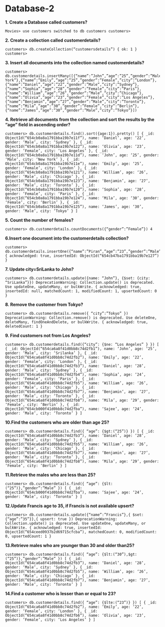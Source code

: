 # Database-2

**1. Create a Database called customers?**
```
Movies> use customers switched to db customers customers>
```

**2. Create a collection called customerdetails?**
```
customers> db.createCollection(“customersdetails”) { ok: 1 } customers>
```

**3. Insert all documents into the collection named customerdetails?**
```
customers> db.customerdetails.insertMany([{“name”:”John”,”age”:”25”,”gender”:”Male”,”city”:”New York”},{“name”:”Emily”,”age”:”25”,”gender”:”Female”,”city”:”London”},{“name”:”Daniel”,”age”:”22”,”gender”:”Male”,”city”:”Sydney”},{“name”:”Sophia”,”age”:”28”,”gender”:”Female”,”city”:”Paris”},{“name”:”William”,”age”:”26”,”gender”:”Male”,”city”:”Chicago”},{“name”:”Olivia”,”age”:”23”,”gender”:”Female”,”city”:”Los Angeles”},{“name”:”Benjamin”,”age”:”27”,”gender”:”Male”,”city”:”Toronto”},{“name”:”Mila”,”age”:”30”,”gender”:”Female”,”city”:”Berlin”},{“name”:”James”,”age”:”30”,”gender”:”Male”,”city”:”Tokyo”}]) 
```

**4. Retrieve all documents from the collection and sort the results by the “age” field in ascending order?**
```
customers> db.customerdetails.find().sort({age:1}).pretty() [ { _id: ObjectId(“654cb0a8a1791bba19b7e11f”), name: ‘Daniel’, age: ‘22’, gender: ‘Male’, city: ‘Sydney’ }, { _id: ObjectId(“654cb0a8a1791bba19b7e122”), name: ‘Olivia’, age: ‘23’, gender: ‘Female’, city: ‘Los Angeles’ }, { _id: ObjectId(“654cb0a8a1791bba19b7e11d”), name: ‘John’, age: ‘25’, gender: ‘Male’, city: ‘New York’ }, { _id: ObjectId(“654cb0a8a1791bba19b7e11e”), name: ‘Emily’, age: ‘25’, gender: ‘Female’, city: ‘London’ }, { _id: ObjectId(“654cb0a8a1791bba19b7e121”), name: ‘William’, age: ‘26’, gender: ‘Male’, city: ‘Chicago’ }, { _id: ObjectId(“654cb0a8a1791bba19b7e123”), name: ‘Benjamin’, age: ‘27’, gender: ‘Male’, city: ‘Toronto’ }, { _id: ObjectId(“654cb0a8a1791bba19b7e120”), name: ‘Sophia’, age: ‘28’, gender: ‘Female’, city: ‘Paris’ }, { _id: ObjectId(“654cb0a8a1791bba19b7e124”), name: ‘Mila’, age: ‘30’, gender: ‘Female’, city: ‘Berlin’ }, { _id: ObjectId(“654cb0a8a1791bba19b7e125”), name: ‘James’, age: ‘30’, gender: ‘Male’, city: ‘Tokyo’ } ]
```

**5. Count the number of females?**
```
customers> db.customerdetails.countDocuments({“gender”:”Female”}) 4
```

**6.Insert one document into the customerdetails collection?**
```
customers> db.customerdetails.insertOne({“name”:”Piran”,”age”:”23”,”gender”:”Male”,”city”:”Kopay”}) { acknowledged: true, insertedId: ObjectId(“654cb47ba1791bba19b7e127”) }
```

**7. Update city=SriLanka to John?**
```
customers> db.customerdetails.update({name: “John”}, {$set: {city: “SriLanka”}}) DeprecationWarning: Collection.update() is deprecated. Use updateOne, updateMany, or bulkWrite. { acknowledged: true, insertedId: null, matchedCount: 1, modifiedCount: 1, upsertedCount: 0 }
```

**8. Remove the customer from Tokyo?**
```
customers> db.customerdetails.remove({ “city”:”Tokyo” }) DeprecationWarning: Collection.remove() is deprecated. Use deleteOne, deleteMany, findOneAndDelete, or bulkWrite. { acknowledged: true, deletedCount: 1 }
```

**9. Find customers not from Los Angeles?**
```
customers> db.customerdetails.find({“city”: {$ne: “Los Angeles” } }) [ { _id: ObjectId(“654ca6a8f41d0bb8c74d2fb1”), name: ‘John’, age: ‘25’, gender: ‘Male’, city: ‘Srilanka’ }, { _id: ObjectId(“654ca6a8f41d0bb8c74d2fb2”), name: ‘Emily’, age: ‘22’, gender: ‘Female’, city: ‘London’ }, { _id: ObjectId(“654ca6a8f41d0bb8c74d2fb3”), name: ‘Daniel’, age: ‘28’, gender: ‘Male’, city: ‘Sydney’ }, { _id: ObjectId(“654ca6a8f41d0bb8c74d2fb4”), name: ‘Sophia’, age: ‘24’, gender: ‘Female’, city: ‘Paris’ }, { _id: ObjectId(“654ca6a8f41d0bb8c74d2fb5”), name: ‘William’, age: ‘26’, gender: ‘Male’, city: ‘Chicago’ }, { _id: ObjectId(“654ca6a8f41d0bb8c74d2fb7”), name: ‘Benjamin’, age: ‘27’, gender: ‘Male’, city: ‘Toronto’ }, { _id: ObjectId(“654ca6a8f41d0bb8c74d2fb8”), name: ‘Mila’, age: ‘29’, gender: ‘Female’, city: ‘Berlin’ }, { _id: ObjectId(“654cb000f41d0bb8c74d2fba”), name: ‘Sajee’, age: ‘24’, gender: ‘Male’, city: ‘Toronto’ } ]
```

**10.Find the customers who are older than age 25?**
```
customers> db.customerdetails.find({ “age”: {$gt:(“25”)} }) [ { _id: ObjectId(“654ca6a8f41d0bb8c74d2fb3”), name: ‘Daniel’, age: ‘28’, gender: ‘Male’, city: ‘Sydney’ }, { _id: ObjectId(“654ca6a8f41d0bb8c74d2fb5”), name: ‘William’, age: ‘26’, gender: ‘Male’, city: ‘Chicago’ }, { _id: ObjectId(“654ca6a8f41d0bb8c74d2fb7”), name: ‘Benjamin’, age: ‘27’, gender: ‘Male’, city: ‘Toronto’ }, { _id: ObjectId(“654ca6a8f41d0bb8c74d2fb8”), name: ‘Mila’, age: ‘29’, gender: ‘Female’, city: ‘Berlin’ } ]
```

**11.Retrieve the males who are less than 25?**
```
customers> db.customerdetails.find({ “age”: {$lt:(“25”)},”gender”:”Male” }) [ { _id: ObjectId(“654cb000f41d0bb8c74d2fba”), name: ‘Sajee’, age: ‘24’, gender: ‘Male’, city: ‘Toronto’ } ]
```

**12.Update Francis age to 35, if Francis is not available upsert?**
```
customers> db.customerdetails.update({“name”:”Francis”},{ $set: {“age”:”35”}},{ upsert: true }) DeprecationWarning: Collection.update() is deprecated. Use updateOne, updateMany, or bulkWrite. { acknowledged: true, insertedId: ObjectId(“654ceed0937b2d69715cfcba”), matchedCount: 0, modifiedCount: 0, upsertedCount: 1 }
```

**13.Retrieve males who are younger than 30 and older than25?**
```
customers> db.customerdetails.find({ “age”: {$lt:(“30”),$gt:(“25”)},”gender”:”Male” }) [ { _id: ObjectId(“654ca6a8f41d0bb8c74d2fb3”), name: ‘Daniel’, age: ‘28’, gender: ‘Male’, city: ‘Sydney’ }, { _id: ObjectId(“654ca6a8f41d0bb8c74d2fb5”), name: ‘William’, age: ‘26’, gender: ‘Male’, city: ‘Chicago’ }, { _id: ObjectId(“654ca6a8f41d0bb8c74d2fb7”), name: ‘Benjamin’, age: ‘27’, gender: ‘Male’, city: ‘Toronto’ } ]
```

**14.Find a customer who is lesser than or equal to 23?**
```
customers> db.customerdetails.find({ “age”: {$lte:(“23”)} }) [ { _id: ObjectId(“654ca6a8f41d0bb8c74d2fb2”), name: ‘Emily’, age: ‘22’, gender: ‘Female’, city: ‘London’ }, { _id: ObjectId(“654ca6a8f41d0bb8c74d2fb6”), name: ‘Olivia’, age: ‘23’, gender: ‘Female’, city: ‘Los Angeles’ } ]
```
